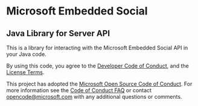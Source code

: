 # Microsoft Embedded Social
## Java Library for Server API
This is a library for interacting with the Microsoft Embedded Social API in your Java code.

By using this code, you agree to the [Developer Code of Conduct](DeveloperCodeOfConduct.md), and the [License Terms](LICENSE).

This project has adopted the [Microsoft Open Source Code of Conduct](https://opensource.microsoft.com/codeofconduct/). For more information see the [Code of Conduct FAQ](https://opensource.microsoft.com/codeofconduct/faq/) or contact [opencode@microsoft.com](mailto:opencode@microsoft.com) with any additional questions or comments.
